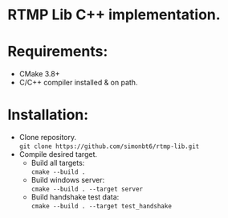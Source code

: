 # RTMP Lib C++ implementation.

# Requirements:
- CMake 3.8+
- C/C++ compiler installed & on path.

# Installation:
- Clone repository.  
```git clone https://github.com/simonbt6/rtmp-lib.git```
- Compile desired target.    
    - Build all targets:  
```cmake --build . ```  
    - Build windows server:  
```cmake --build . --target server```
    - Build handshake test data:  
```cmake --build . --target test_handshake```